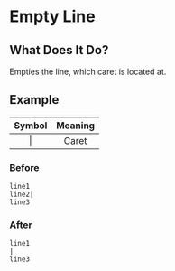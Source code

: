 # Empty Line

## What Does It Do?

Empties the line, which caret is located at.

## Example

| Symbol | Meaning |
|:------:|:-------:|
| &vert; |  Caret  |

### Before

```
line1
line2|
line3
```

### After

```
line1
|
line3
```

